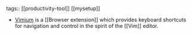 tags:: [[productivity-tool]] [[mysetup]]

- [Vimium](https://vimium.github.io/) is a [[Browser extension]] which provides keyboard shortcuts for navigation and control in the spirit of the [[Vim]] editor.